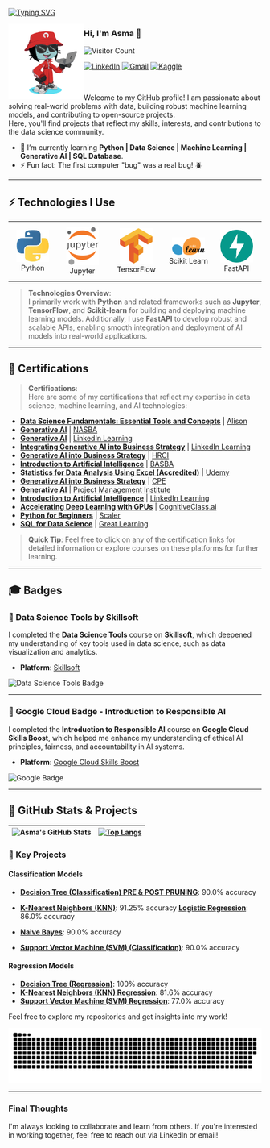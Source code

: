 [![Typing SVG](https://readme-typing-svg.demolab.com?font=Fira+Code&pause=1000&multiline=true&width=800&height=100&lines=Data+Scientist;Machine+Learning+Enthusiast+%7C+Open+Source+Contributor%7C;AI+%7C+NLP+%7C+Python)](https://git.io/typing-svg)

<img align="left" width="150" height="150" src="https://github.com/natnew/natnew/blob/main/octocat-Newbold-2023.png" alt="kedasha's instagram page @itsthatladydev">

### Hi, I'm Asma 👋
![Visitor Count](https://hits.seeyoufarm.com/api/count/incr/badge.svg?url=https://github.com/AsmaSheikh438&title=Profile%20Visitors&edge_flat=true&color=pink)


 [![LinkedIn](https://img.shields.io/badge/linkedin-%230077B5.svg?style=for-the-badge&logo=linkedin&logoColor=white)](https://www.linkedin.com/in/asma-sheikh-43bbab328/)
 [![Gmail](https://img.shields.io/badge/gmail-D14836.svg?style=for-the-badge&logo=gmail&logoColor=white)](asmasheikh438@gmail.com)
 [![Kaggle](https://img.shields.io/badge/Kaggle-20BEFF.svg?style=for-the-badge&logo=kaggle&logoColor=white)](https://www.kaggle.com/shiekhasma)

<p align="left">
  <a href="https://twitter.com/" target="blank">
    <img src="https://img.shields.io/twitter/follow/?logo=twitter&style=for-the-badge" alt="" />
  </a> 
</p>

Welcome to my GitHub profile! I am passionate about solving real-world problems with data, building robust machine learning models, and contributing to open-source projects.  
Here, you'll find projects that reflect my skills, interests, and contributions to the data science community.

- 🌱 I’m currently learning **Python | Data Science | Machine Learning | Generative AI | SQL Database**.
- ⚡ Fun fact: The first computer "bug" was a real bug! 🪲

---

## ⚡ Technologies I Use

<div align="center">
  <table align="center">
    <tr>
        <td align="center" width="140" height="112.43">
            <img src="./assets/icons/python.jpeg" width="65px"/>
            <br /> Python
        </td>
        <td align="center" width="140" height="112.43">
            <img src="./assets/icons/jupyter.png" width="65px"/>
            <br /> Jupyter
        </td>
        <td align="center" width="140" height="112.43">
            <img src="./assets/icons/tensorflow.png" width="65px"/>
            <br /> TensorFlow
        </td>
        <td align="center" width="140" height="112.43">
            <img src="./assets/icons/scikitlearn.png" width="65px"/>
            <br /> Scikit Learn
        </td>
        <td align="center" width="140" height="112.43">
            <img src="./assets/icons/fastapi.png" width="65px"/>
            <br /> FastAPI
        </td>
    </tr>
  </table>
</div>

> **Technologies Overview**:  
I primarily work with **Python** and related frameworks such as **Jupyter**, **TensorFlow**, and **Scikit-learn** for building and deploying machine learning models. Additionally, I use **FastAPI** to develop robust and scalable APIs, enabling smooth integration and deployment of AI models into real-world applications.

---

## 📜 Certifications

> **Certifications**:  
Here are some of my certifications that reflect my expertise in data science, machine learning, and AI technologies:

- **[Data Science Fundamentals: Essential Tools and Concepts](https://alison.com/shop?course=5729&score=92)** | [Alison](https://alison.com/)
- **[Generative AI](https://www.linkedin.com/learning/certificates/064b2579324a629e754dff2a0849b2417b782f9dbd6a2f1b57ca1ea32dcec82d)** | [NASBA](https://www.linkedin.com/learning/)
- **[Generative AI](https://www.linkedin.com/learning/certificates/30fe65bd16de76c4e3e3337bb6f47de5617b7e7ddf3f54b2a7e439f8504eb97b?trk=share_certificate)** | [LinkedIn Learning](https://www.linkedin.com/learning/)
- **[Integrating Generative AI into Business Strategy](https://www.linkedin.com/learning/certificates/bae9fc50770a4a641f15f7a996792c29d4af0bec4aec8bee22e4a56e4eeb2020?trk=share_certificate)** | [LinkedIn Learning](https://www.linkedin.com/learning/)
- **[Generative AI into Business Strategy](https://www.linkedin.com/learning/certificates/410f9332cf17dee3a6020c934c7f146d9d9178d37c6bfc5ebfac253fd279b349?trk=share_certificate)** | [HRCI](https://www.linkedin.com/learning/)
- **[Introduction to Artificial Intelligence](https://www.linkedin.com/learning/certificates/7fac7b087fc355afe48e33cd52ba6d1de3086d41ce70106c2ead20ec990bf916?trk=share_certificate)** | [BASBA](https://www.linkedin.com/learning/)
- **[Statistics for Data Analysis Using Excel (Accredited)](https://springboard.udemy.com/certificate/UC-5d849150-f7d1-42b2-9230-c7bb41f11916/)** | [Udemy](https://springboard.udemy.com/)
- **[Generative AI into Business Strategy](https://www.linkedin.com/learning/certificates/2dbea2d9f133056281ae8cd66c1fb846dc6f41689b3c5335b1774f8ce431ca7c?trk=share_certificate)** | [CPE](https://www.linkedin.com/learning/)
- **[Generative AI](https://www.pmi.org/certificate-link)** | [Project Management Institute](https://www.pmi.org/)
- **[Introduction to Artificial Intelligence](https://www.linkedin.com/learning/certificates/45f16876797c94986bf1fa3b617f3b2d548b1b01dc005d709b6eff811d99d0d8?trk=share_certificate)** | [LinkedIn Learning](https://www.linkedin.com/learning/)
- **[Accelerating Deep Learning with GPUs](https://courses.cognitiveclass.ai/certificates/83b9ca10dc60435d80c02eeaa5f613e2)** | [CognitiveClass.ai](https://courses.cognitiveclass.ai/)
- **[Python for Beginners](https://moonshot.scaler.com/s/sl/_EbW-c2Hjo)** | [Scaler](https://moonshot.scaler.com/)
- **[SQL for Data Science](https://www.mygreatlearning.com/certificate/BVRKHKZI)** | [Great Learning](https://www.mygreatlearning.com/)

> **Quick Tip**: Feel free to click on any of the certification links for detailed information or explore courses on these platforms for further learning.

---

## 🎓 Badges

### 🚀 Data Science Tools by Skillsoft
I completed the **Data Science Tools** course on **Skillsoft**, which deepened my understanding of key tools used in data science, such as data visualization and analytics.

- **Platform**: [Skillsoft](https://skillsoft.digitalbadges.skillsoft.com/77d6d6f5-3525-41b9-879a-f473212aff88#acc.861KDOgs)
<img src="https://github.com/user-attachments/assets/100b3210-1e66-471b-8fca-39cc7d417a09" alt="Data Science Tools Badge" width="150" height="150"/>

---
### 🚀 Google Cloud Badge - Introduction to Responsible AI
I completed the **Introduction to Responsible AI** course on **Google Cloud Skills Boost**, which helped me enhance my understanding of ethical AI principles, fairness, and accountability in AI systems.

- **Platform**: [Google Cloud Skills Boost](https://www.cloudskillsboost.google/profile/badges)
<img src="https://github.com/user-attachments/assets/d7c4c698-2db3-4bec-bbc8-be4df5a0d505" alt="Google Badge" width="150" height="150"/>

---


## 🚀 GitHub Stats & Projects

| ![Asma's GitHub Stats](https://github-readme-stats.vercel.app/api?username=AsmaSheikh438&show_icons=true&theme=radical&count_private=true&hide=prs&hide_title=true&size=large&height=300) | [![Top Langs](https://github-readme-stats.vercel.app/api/top-langs/?username=AsmaSheikh438&layout=compact&&show_icons=true&theme=radical&size=large&height=300)](https://github.com/anuraghazra/github-readme-stats) |
| ------------------------------------------------------------ | ------------------------------------------------------------ |



### 📂 Key Projects

#### Classification Models
- **[Decision Tree (Classification) PRE & POST PRUNING](https://github.com/AsmaSheikh438/Supervised-ML-Concepts-Models-and-Implementations/blob/main/02_supervised_ML/Classification/DECISION%20TREE%20(Classification)%20PRE%20&%20POST%20PRUINING.ipynb)**: 90.0% accuracy

- **[K-Nearest Neighbors (KNN)](https://github.com/AsmaSheikh438/Supervised-ML-Concepts-Models-and-Implementations/blob/main/02_supervised_ML/Classification/K-Nearest%20Neighbours%20(CLASSIFICATION).ipynb)**: 91.25% accuracy
 **[Logistic Regression](https://github.com/AsmaSheikh438/Supervised-ML-Concepts-Models-and-Implementations/blob/main/02_supervised_ML/Classification/LOGISTIC%20REGRESSION%20MODEL.ipynb)**: 86.0% accuracy
- **[Naive Bayes](https://github.com/AsmaSheikh438/Supervised-ML-Concepts-Models-and-Implementations/blob/main/02_supervised_ML/Classification/NAIVE%20BAYES.ipynb)**: 90.0% accuracy
- **[Support Vector Machine (SVM) (Classification)](https://github.com/AsmaSheikh438/Supervised-ML-Concepts-Models-and-Implementations/blob/main/02_supervised_ML/Classification/Support%20Vector%20Machine%20SVM%20(CLASSIFICATION).ipynb)**: 90.0% accuracy
#### Regression Models
- **[Decision Tree (Regression)](https://github.com/AsmaSheikh438/Supervised-ML-Concepts-Models-and-Implementations/blob/main/02_supervised_ML/Regression/DECISION%20TREE%20(Regression).ipynb)**: 100% accuracy
- **[K-Nearest Neighbors (KNN) Regression](https://github.com/AsmaSheikh438/Supervised-ML-Concepts-Models-and-Implementations/blob/main/02_supervised_ML/Regression/K-Nearest%20Neighbours%20(REGRESSION).ipynb)**: 81.6% accuracy
- **[Support Vector Machine (SVM) Regression](https://github.com/AsmaSheikh438/Supervised-ML-Concepts-Models-and-Implementations/blob/main/02_supervised_ML/Regression/Support%20Vector%20Machine%20SVM%20(REGRESSION).ipynb)**: 77.0% accuracy

Feel free to explore my repositories and get insights into my work!

<img src="https://raw.githubusercontent.com/hxu296/hxu296/output/github-contribution-grid-snake.svg" />

---

### **Final Thoughts**
I'm always looking to collaborate and learn from others. If you're interested in working together, feel free to reach out via LinkedIn or email!
